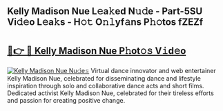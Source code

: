 ## Kelly Madison Nue L𝚎a𝚔ed N𝚞𝚍e - Part-5SU Vi𝚍𝚎o L𝚎a𝚔s - H𝚘𝚝 O𝚗𝚕yf𝚊ns P𝚑𝚘tos fZEZf

# <h2><a href="http://kf1165b.oniu.top/?m=Kelly+Madison+Nue">🔗👉 🔴 Kelly Madison Nue P𝚑ot𝚘𝚜 V𝚒d𝚎o</a></h2>

[![Kelly Madison Nue Nu𝚍e𝚜](https://i.imgur.com/0qMVB7G.gif)](http://kf1165b.oniu.top/?m=Kelly+Madison+Nue)
Virtual dance innovator and web entertainer Kelly Madison Nue, celebrated for disseminating dance and lifestyle inspiration through solo and collaborative dance acts and short films. Dedicated activist Kelly Madison Nue, celebrated for their tireless efforts and passion for creating positive change.  
